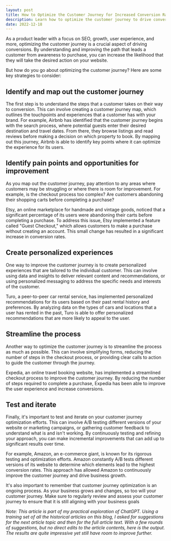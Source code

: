 ```yaml
---
layout: post
title: How to Optimize the Customer Journey for Increased Conversion Rates
description: Learn how to optimize the customer journey to drive conversions and increase business growth with these 5 strategies and examples from Airbnb, Etsy, Turo, Expedia, and eBay.
date: 2022-12-18
---
```


As a product leader with a focus on SEO, growth, user experience, and more, optimizing the customer journey is a crucial aspect of driving conversions. By understanding and improving the path that leads a customer from awareness to purchase, you can increase the likelihood that they will take the desired action on your website.

But how do you go about optimizing the customer journey? Here are some key strategies to consider:

## Identify and map out the customer journey

The first step is to understand the steps that a customer takes on their way to conversion. This can involve creating a customer journey map, which outlines the touchpoints and experiences that a customer has with your brand.
For example, Airbnb has identified that the customer journey begins with the search process, where potential guests enter their desired destination and travel dates. From there, they browse listings and read reviews before making a decision on which property to book. By mapping out this journey, Airbnb is able to identify key points where it can optimize the experience for its users.

## Identify pain points and opportunities for improvement

As you map out the customer journey, pay attention to any areas where customers may be struggling or where there is room for improvement. For example, is the checkout process too complex? Are customers abandoning their shopping carts before completing a purchase?

Etsy, an online marketplace for handmade and vintage goods, noticed that a significant percentage of its users were abandoning their carts before completing a purchase. To address this issue, Etsy implemented a feature called "Guest Checkout," which allows customers to make a purchase without creating an account. This small change has resulted in a significant increase in conversion rates.

## Create personalized experiences

One way to improve the customer journey is to create personalized experiences that are tailored to the individual customer. This can involve using data and insights to deliver relevant content and recommendations, or using personalized messaging to address the specific needs and interests of the customer.

Turo, a peer-to-peer car rental service, has implemented personalized recommendations for its users based on their past rental history and preferences. By analyzing data on the types of cars and locations that a user has rented in the past, Turo is able to offer personalized recommendations that are more likely to appeal to the user.

## Streamline the process

Another way to optimize the customer journey is to streamline the process as much as possible. This can involve simplifying forms, reducing the number of steps in the checkout process, or providing clear calls to action to guide the customer through the journey.

Expedia, an online travel booking website, has implemented a streamlined checkout process to improve the customer journey. By reducing the number of steps required to complete a purchase, Expedia has been able to improve the user experience and increase conversions.

## Test and iterate

Finally, it's important to test and iterate on your customer journey optimization efforts. This can involve A/B testing different versions of your website or marketing campaigns, or gathering customer feedback to understand what is and isn't working. By continuously testing and refining your approach, you can make incremental improvements that can add up to significant results over time.

For example, Amazon, an e-commerce giant, is known for its rigorous testing and optimization efforts. Amazon constantly A/B tests different versions of its website to determine which elements lead to the highest conversion rates. This approach has allowed Amazon to continuously improve the customer journey and drive business growth.

It's also important to remember that customer journey optimization is an ongoing process. As your business grows and changes, so too will your customer journey. Make sure to regularly review and assess your customer journey to ensure that it is still aligning with your business goals

*Note: This article is part of my practical exploration of ChatGPT. Using a training set of all the historical articles on this blog, I asked for suggestions for the next article topic and then for the full article text. With a few rounds of suggestions, but no direct edits to the article contents, here is the output. The results are quite impressive yet still have room to improve further.*
